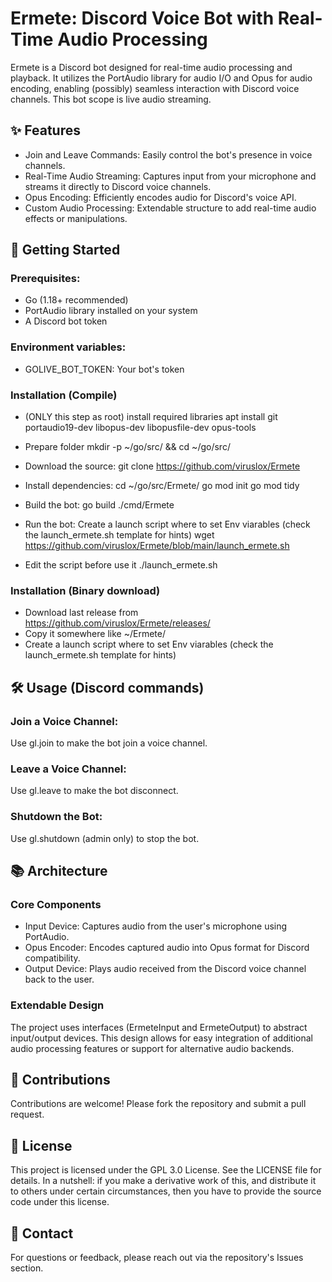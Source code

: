 # Ermete: Discord Voice Bot with Real-Time Audio Processing

Ermete is a Discord bot designed for real-time audio processing and playback.
It utilizes the PortAudio library for audio I/O and Opus for audio encoding, enabling (possibly) seamless interaction with Discord voice channels.
This bot scope is live audio streaming.

## ✨ Features
- Join and Leave Commands: Easily control the bot's presence in voice channels.
- Real-Time Audio Streaming: Captures input from your microphone and streams it directly to Discord voice channels.
- Opus Encoding: Efficiently encodes audio for Discord's voice API.
- Custom Audio Processing: Extendable structure to add real-time audio effects or manipulations.


## 🚀 Getting Started
### Prerequisites:
- Go (1.18+ recommended)
- PortAudio library installed on your system
- A Discord bot token

### Environment variables:
- GOLIVE_BOT_TOKEN: Your bot's token

### Installation (Compile)
- (ONLY this step as root) install required libraries
apt install git portaudio19-dev libopus-dev libopusfile-dev opus-tools

- Prepare folder
mkdir -p ~/go/src/ && cd ~/go/src/

- Download the source:
git clone https://github.com/viruslox/Ermete

- Install dependencies:
cd ~/go/src/Ermete/
go mod init
go mod tidy

- Build the bot:
go build ./cmd/Ermete

- Run the bot: 
Create a launch script where to set Env viarables (check the launch_ermete.sh template for hints)
wget https://github.com/viruslox/Ermete/blob/main/launch_ermete.sh

- Edit the script before use it
./launch_ermete.sh

### Installation (Binary download)
- Download last release from https://github.com/viruslox/Ermete/releases/
- Copy it somewhere like ~/Ermete/
- Create a launch script where to set Env viarables (check the launch_ermete.sh template for hints)

## 🛠 Usage (Discord commands)

### Join a Voice Channel:
Use gl.join <channelID> to make the bot join a voice channel.

### Leave a Voice Channel:
Use gl.leave to make the bot disconnect.

### Shutdown the Bot:
Use gl.shutdown (admin only) to stop the bot.

## 📚 Architecture
### Core Components
- Input Device: Captures audio from the user's microphone using PortAudio.
- Opus Encoder: Encodes captured audio into Opus format for Discord compatibility.
- Output Device: Plays audio received from the Discord voice channel back to the user.

### Extendable Design
The project uses interfaces (ErmeteInput and ErmeteOutput) to abstract input/output devices.
This design allows for easy integration of additional audio processing features or support for alternative audio backends.

## 🌟 Contributions
Contributions are welcome! Please fork the repository and submit a pull request.

## 📝 License
This project is licensed under the GPL 3.0 License. See the LICENSE file for details.
In a nutshell: if you make a derivative work of this, and distribute it to others under certain circumstances, then you have to provide the source code under this license.

## 📧 Contact
For questions or feedback, please reach out via the repository's Issues section.
